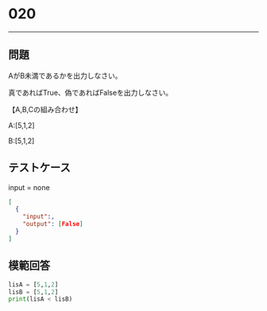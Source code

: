 
# 020

---

## 問題

AがB未満であるかを出力しなさい。

真であればTrue、偽であればFalseを出力しなさい。

【A,B,Cの組み合わせ】

A:[5,1,2]

B:[5,1,2]

## テストケース

input = none

```json
[
  {
    "input":,
    "output": [False]
  }
]
```

## 模範回答

```python
lisA = [5,1,2]
lisB = [5,1,2]
print(lisA < lisB)
```
